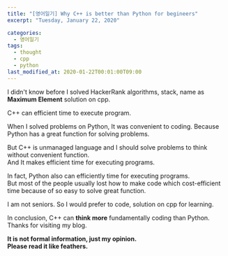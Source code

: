 ```yaml
---
title: "[영어일기] Why C++ is better than Python for begineers"
excerpt: "Tuesday, January 22, 2020"

categories:
  - 영어일기
tags:
  - thought
  - cpp
  - python
last_modified_at: 2020-01-22T00:01:00T09:00
---
```

I didn't know before I solved HackerRank algorithms, stack, name as **Maximum Element** solution on cpp.  

C++ can efficient time to execute program.  

When I solved problems on Python, It was convenient to coding. Because Python has a great function for solving problems.  

But C++ is unmanaged language and I should solve problems to think without convenient function.  
And It makes efficient time for executing programs.  

In fact, Python also can efficiently time for executing programs.  
But most of the people usually lost how to make code which cost-efficient time because of so easy to solve great function.  

I am not seniors. So I would prefer to code, solution on cpp for learning.  

In conclusion, C++ can **think more** fundamentally coding than Python.  
Thanks for visiting my blog.  

**It is not formal information, just my opinion.**  
**Please read it like feathers.**  

